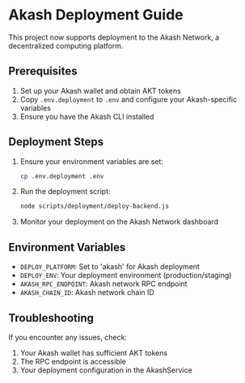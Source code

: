 # Akash Deployment Guide

This project now supports deployment to the Akash Network, a decentralized computing platform.

## Prerequisites

1. Set up your Akash wallet and obtain AKT tokens
2. Copy `.env.deployment` to `.env` and configure your Akash-specific variables
3. Ensure you have the Akash CLI installed

## Deployment Steps

1. Ensure your environment variables are set:
   ```bash
   cp .env.deployment .env
   ```

2. Run the deployment script:
   ```bash
   node scripts/deployment/deploy-backend.js
   ```

3. Monitor your deployment on the Akash Network dashboard

## Environment Variables

- `DEPLOY_PLATFORM`: Set to 'akash' for Akash deployment
- `DEPLOY_ENV`: Your deployment environment (production/staging)
- `AKASH_RPC_ENDPOINT`: Akash network RPC endpoint
- `AKASH_CHAIN_ID`: Akash network chain ID

## Troubleshooting

If you encounter any issues, check:
1. Your Akash wallet has sufficient AKT tokens
2. The RPC endpoint is accessible
3. Your deployment configuration in the AkashService